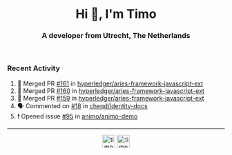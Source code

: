 <h1 align="center">Hi 👋, I'm Timo</h1>
<h3 align="center">A developer from Utrecht, The Netherlands</h3>
<br/>
<!-- https://github.com/rahuldkjain/github-profile-readme-generator --!>

<!--  <p align="left"><img src="https://github-readme-stats.vercel.app/api?username=timoglastra&show_icons=true&count_private=true&" alt="timoglastra" /></p> --!>

<!--
Github language stats
<p align="left"><img src="https://github-readme-stats.vercel.app/api/top-langs/?username=timoglastra&layout=compact" alt="timoglastra" /><p>
-->

<!-- Codestats language stats -->
<!-- <p align="left"><img src="https://codestats-readme.vercel.app/api/top-langs/?username=timoglastra&layout=compact&language_count=12" alt="timoglastra" /><p>    --!>
  
<h3>Recent Activity</h3>

<!--START_SECTION:activity-->
1. 🎉 Merged PR [#161](https://github.com/hyperledger/aries-framework-javascript-ext/pull/161) in [hyperledger/aries-framework-javascript-ext](https://github.com/hyperledger/aries-framework-javascript-ext)
2. 🎉 Merged PR [#160](https://github.com/hyperledger/aries-framework-javascript-ext/pull/160) in [hyperledger/aries-framework-javascript-ext](https://github.com/hyperledger/aries-framework-javascript-ext)
3. 🎉 Merged PR [#159](https://github.com/hyperledger/aries-framework-javascript-ext/pull/159) in [hyperledger/aries-framework-javascript-ext](https://github.com/hyperledger/aries-framework-javascript-ext)
4. 🗣 Commented on [#18](https://github.com/cheqd/identity-docs/issues/18) in [cheqd/identity-docs](https://github.com/cheqd/identity-docs)
5. ❗️ Opened issue [#95](https://github.com/animo/animo-demo/issues/95) in [animo/animo-demo](https://github.com/animo/animo-demo)
<!--END_SECTION:activity-->

---

<p align="center">
<a href="https://twitter.com/timoglastra" target="blank"><img align="center" src="https://cdn.jsdelivr.net/npm/simple-icons@3.0.1/icons/twitter.svg" alt="timoglastra" height="30" width="30" /></a>
<a href="https://linkedin.com/in/timoglastra" target="blank"><img align="center" src="https://cdn.jsdelivr.net/npm/simple-icons@3.0.1/icons/linkedin.svg" alt="timoglastra" height="30" width="30" /></a>
</p>



